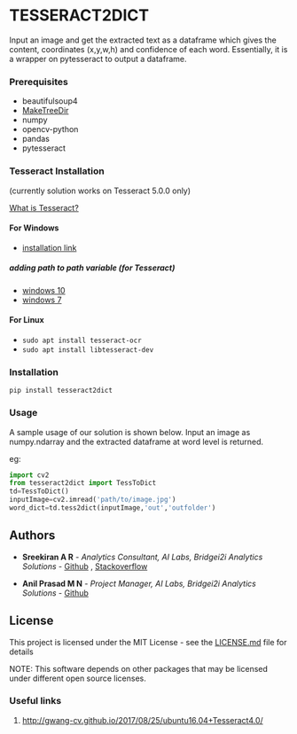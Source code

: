 # TESSERACT2DICT

Input an image and get the extracted text as a dataframe which gives the content, coordinates (x,y,w,h) and confidence of each word. Essentially, it is a wrapper on pytesseract to output a dataframe.

### Prerequisites

- beautifulsoup4
- [MakeTreeDir](https://github.com/Sreekiranar/MakeTreeDir.git)
- numpy
- opencv-python
- pandas
- pytesseract

### Tesseract Installation
(currently solution works on Tesseract 5.0.0 only)

[What is Tesseract?](https://github.com/tesseract-ocr/tesseract)
#### For Windows
- [installation link](https://github.com/UB-Mannheim/tesseract/wiki)
##### adding path to path variable (for Tesseract)
- [windows 10](https://helpdeskgeek.com/windows-10/add-windows-path-environment-variable/)
- [windows 7](https://docs.alfresco.com/4.2/tasks/fot-addpath.html)

#### For Linux
- `sudo apt install tesseract-ocr`
- `sudo apt install libtesseract-dev`


### Installation

`pip install tesseract2dict`


### Usage
A sample usage of our solution is shown below. Input an image as numpy.ndarray and the extracted
dataframe at word level is returned.

eg:
```python
import cv2
from tesseract2dict import TessToDict
td=TessToDict()
inputImage=cv2.imread('path/to/image.jpg')
word_dict=td.tess2dict(inputImage,'out','outfolder')

```

## Authors

* **Sreekiran A R** - *Analytics Consultant, AI Labs, Bridgei2i Analytics Solutions* -
 [Github](https://github.com/Sreekiranar) ,
[Stackoverflow](https://stackoverflow.com/users/9605907/sreekiran)

* **Anil Prasad M N** - *Project Manager, AI Labs, Bridgei2i Analytics Solutions* -
 [Github](https://github.com/anilprasadmn)


## License

This project is licensed under the MIT License - see the [LICENSE.md](LICENSE.md) file for details

NOTE: This software depends on other packages that may be licensed under different open source licenses.

### Useful links
1. http://gwang-cv.github.io/2017/08/25/ubuntu16.04+Tesseract4.0/
